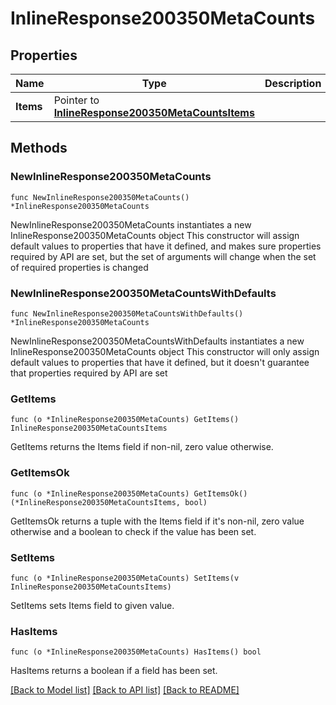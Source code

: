 # InlineResponse200350MetaCounts

## Properties

Name | Type | Description | Notes
------------ | ------------- | ------------- | -------------
**Items** | Pointer to [**InlineResponse200350MetaCountsItems**](InlineResponse200350MetaCountsItems.md) |  | [optional] 

## Methods

### NewInlineResponse200350MetaCounts

`func NewInlineResponse200350MetaCounts() *InlineResponse200350MetaCounts`

NewInlineResponse200350MetaCounts instantiates a new InlineResponse200350MetaCounts object
This constructor will assign default values to properties that have it defined,
and makes sure properties required by API are set, but the set of arguments
will change when the set of required properties is changed

### NewInlineResponse200350MetaCountsWithDefaults

`func NewInlineResponse200350MetaCountsWithDefaults() *InlineResponse200350MetaCounts`

NewInlineResponse200350MetaCountsWithDefaults instantiates a new InlineResponse200350MetaCounts object
This constructor will only assign default values to properties that have it defined,
but it doesn't guarantee that properties required by API are set

### GetItems

`func (o *InlineResponse200350MetaCounts) GetItems() InlineResponse200350MetaCountsItems`

GetItems returns the Items field if non-nil, zero value otherwise.

### GetItemsOk

`func (o *InlineResponse200350MetaCounts) GetItemsOk() (*InlineResponse200350MetaCountsItems, bool)`

GetItemsOk returns a tuple with the Items field if it's non-nil, zero value otherwise
and a boolean to check if the value has been set.

### SetItems

`func (o *InlineResponse200350MetaCounts) SetItems(v InlineResponse200350MetaCountsItems)`

SetItems sets Items field to given value.

### HasItems

`func (o *InlineResponse200350MetaCounts) HasItems() bool`

HasItems returns a boolean if a field has been set.


[[Back to Model list]](../README.md#documentation-for-models) [[Back to API list]](../README.md#documentation-for-api-endpoints) [[Back to README]](../README.md)


